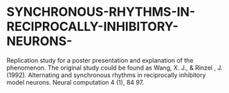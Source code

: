 # SYNCHRONOUS-RHYTHMS-IN-RECIPROCALLY-INHIBITORY-NEURONS-
Replication study for a poster presentation and explanation of the phenomenon. The original study could be found as Wang, X. J., &amp; Rinzel , J. (1992). Alternating and synchronous rhythms in reciprocally inhibitory model neurons. Neural computation 4 (1), 84 97.
